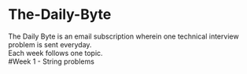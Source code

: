 # The-Daily-Byte
The Daily Byte is an email subscription wherein one technical interview problem is sent everyday. \
Each week follows one topic. \
#Week 1 - String problems

